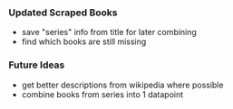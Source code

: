 ### Updated Scraped Books
- save "series" info from title for later combining
- find which books are still missing


### Future Ideas
- get better descriptions from wikipedia where possible
- combine books from series into 1 datapoint


